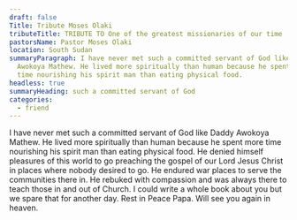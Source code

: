 ```yaml
---
draft: false
Title: Tribute Moses Olaki
tributeTitle: TRIBUTE TO One of the greatest missionaries of our time
pastorsName: Pastor Moses Olaki
location: South Sudan
summaryParagraph: I have never met such a committed servant of God like Daddy
  Awokoya Mathew. He lived more spiritually than human because he spent more
  time nourishing his spirit man than eating physical food.
headless: true
summaryHeading: such a committed servant of God
categories:
  - friend
---
```


I have never met such a committed servant of God like Daddy Awokoya Mathew. He lived more spiritually than human because he spent more time nourishing his spirit man than eating physical food. He denied himself pleasures of this world to go preaching the gospel of our Lord Jesus Christ in places where nobody desired to go. He endured war places to serve the communities there in. He rebuked with compassion and was always there to teach those in and out of Church. I could write a whole book about you but we spare that for another day. Rest in Peace Papa. Will see you again in heaven.
